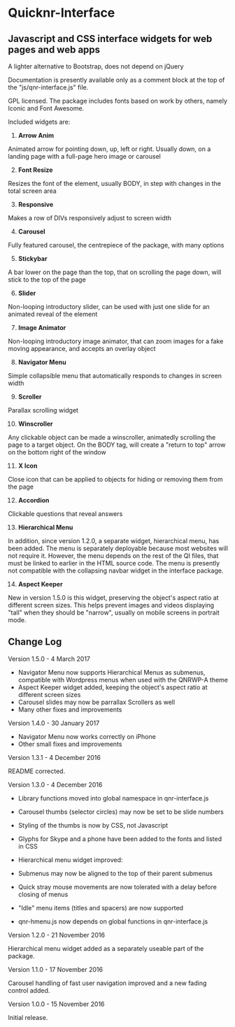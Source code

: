 # Quicknr-Interface

Javascript and CSS interface widgets for web pages and web apps
-----------------

A lighter alternative to Bootstrap, does not depend on jQuery

Documentation is presently available only as a comment block at the top of the "js/qnr-interface.js" file.

GPL licensed. The package includes fonts based on work by others, namely Iconic and Font Awesome.

Included widgets are:

1. **Arrow Anim**

  Animated arrow for pointing down, up, left or right. Usually down, on a landing page with a full-page hero image or carousel

2. **Font Resize**

  Resizes the font of the element, usually BODY, in step with changes in the total screen area

3. **Responsive**

  Makes a row of DIVs responsively adjust to screen width

4. **Carousel**

  Fully featured carousel, the centrepiece of the package, with many options

5. **Stickybar**

  A bar lower on the page than the top, that on scrolling the page down, will stick to the top of the page

6. **Slider**

  Non-looping introductory slider, can be used with just one slide for an animated reveal of the element

7. **Image Animator**

  Non-looping introductory image animator, that can zoom images for a fake moving appearance, and accepts an overlay object

8. **Navigator Menu**

  Simple collapsible menu that automatically responds to changes in screen width

9. **Scroller**

  Parallax scrolling widget

10. **Winscroller**

  Any clickable object can be made a winscroller, animatedly scrolling the page to a target object. On the BODY tag, will create a "return to top" arrow on the bottom right of the window

11. **X Icon**

  Close icon that can be applied to objects for hiding or removing them from the page

12. **Accordion**

  Clickable questions that reveal answers

13. **Hierarchical Menu**

  In addition, since version 1.2.0, a separate widget, hierarchical menu, has been added. The menu is separately deployable because most websites will not require it. However, the menu depends on the rest of the QI files, that must be linked to earlier in the HTML source code. The menu is presently not compatible with the collapsing navbar widget in the interface package.

14. **Aspect Keeper**

  New in version 1.5.0 is this widget, preserving the object's aspect ratio at different screen sizes. This helps prevent images and videos displaying "tall" when they should be "narrow", usually on mobile screens in portrait mode.

Change Log
----------

Version 1.5.0 - 4 March 2017

  * Navigator Menu now supports Hierarchical Menus as submenus, compatible with Wordpress menus when used with the QNRWP-A theme
  * Aspect Keeper widget added, keeping the object's aspect ratio at different screen sizes
  * Carousel slides may now be parrallax Scrollers as well
  * Many other fixes and improvements
  
Version 1.4.0 - 30 January 2017

  * Navigator Menu now works correctly on iPhone
  * Other small fixes and improvements
  
Version 1.3.1 - 4 December 2016

  README corrected.

Version 1.3.0 - 4 December 2016

  * Library functions moved into global namespace in qnr-interface.js
  * Carousel thumbs (selector circles) may now be set to be slide numbers
  * Styling of the thumbs is now by CSS, not Javascript
  * Glyphs for Skype and a phone have been added to the fonts and listed in CSS

  * Hierarchical menu widget improved:
   * Submenus may now be aligned to the top of their parent submenus
   * Quick stray mouse movements are now tolerated with a delay before closing of menus
   * "Idle" menu items (titles and spacers) are now supported
   * qnr-hmenu.js now depends on global functions in qnr-interface.js

Version 1.2.0 - 21 November 2016

  Hierarchical menu widget added as a separately useable part of the package.

Version 1.1.0 - 17 November 2016

  Carousel handling of fast user navigation improved and a new fading control added.

Version 1.0.0 - 15 November 2016

  Initial release.
